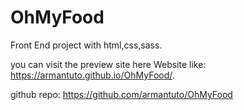 
# OhMyFood
Front End project with html,css,sass.


you can visit the preview site here
Website like:  https://armantuto.github.io/OhMyFood/.

github repo:
https://github.com/armantuto/OhMyFood


